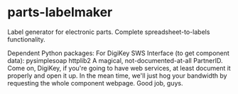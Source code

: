 # parts-labelmaker
Label generator for electronic parts. Complete spreadsheet-to-labels functionality.

Dependent Python packages:
For DigiKey SWS Interface (to get component data):
  pysimplesoap
  httplib2
  A magical, not-documented-at-all PartnerID. Come on, DigiKey, if you're going to have web services, at least document it properly and open it up. In the mean time, we'll just hog your bandwidth by requesting the whole component webpage. Good job, guys.